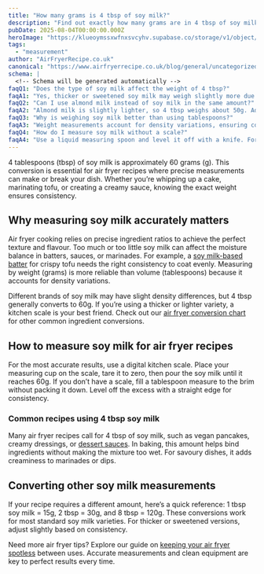 ```yaml
---
title: "How many grams is 4 tbsp of soy milk?"
description: "Find out exactly how many grams are in 4 tbsp of soy milk for perfect air fryer recipes every time."
pubDate: 2025-08-04T00:00:00.000Z
heroImage: "https://klueoymssxwfnxsvcyhv.supabase.co/storage/v1/object/public/Shmucket/how-many-grams-is-4-tbsp-soy-milk.webp"
tags:
  - "measurement"
author: "AirFryerRecipe.co.uk"
canonical: "https://www.airfryerrecipe.co.uk/blog/general/uncategorized/how-many-grams-is-4-tbsp-soy-milk"
schema: |
  <!-- Schema will be generated automatically -->
faqQ1: "Does the type of soy milk affect the weight of 4 tbsp?"
faqA1: "Yes, thicker or sweetened soy milk may weigh slightly more due to higher density. Unsweetened varieties typically measure 60g for 4 tbsp, but always check with a scale for precision."
faqQ2: "Can I use almond milk instead of soy milk in the same amount?"
faqA2: "Almond milk is slightly lighter, so 4 tbsp weighs about 50g. Adjust your recipe accordingly or check our conversion chart for exact measurements."
faqQ3: "Why is weighing soy milk better than using tablespoons?"
faqA3: "Weight measurements account for density variations, ensuring consistency in recipes. Tablespoons can vary based on how you fill them, while grams provide exact amounts."
faqQ4: "How do I measure soy milk without a scale?"
faqA4: "Use a liquid measuring spoon and level it off with a knife. For 4 tbsp, fill four separate tablespoons to the brim without packing or heaping."
---
```

<p>4 tablespoons (tbsp) of soy milk is approximately 60 grams (g). This conversion is essential for air fryer recipes where precise measurements can make or break your dish. Whether you’re whipping up a cake, marinating tofu, or creating a creamy sauce, knowing the exact weight ensures consistency.</p>  

<h2>Why measuring soy milk accurately matters</h2>  
<p>Air fryer cooking relies on precise ingredient ratios to achieve the perfect texture and flavour. Too much or too little soy milk can affect the moisture balance in batters, sauces, or marinades. For example, a <a href=https://www.airfryerrecipe.co.uk/recipes>soy milk-based batter</a> for crispy tofu needs the right consistency to coat evenly. Measuring by weight (grams) is more reliable than volume (tablespoons) because it accounts for density variations.</p>  

<p>Different brands of soy milk may have slight density differences, but 4 tbsp generally converts to 60g. If you’re using a thicker or lighter variety, a kitchen scale is your best friend. Check out our <a href=https://www.airfryerrecipe.co.uk/air-fryer-conversion-chart>air fryer conversion chart</a> for other common ingredient conversions.</p>  

<h2>How to measure soy milk for air fryer recipes</h2>  
<p>For the most accurate results, use a digital kitchen scale. Place your measuring cup on the scale, tare it to zero, then pour the soy milk until it reaches 60g. If you don’t have a scale, fill a tablespoon measure to the brim without packing it down. Level off the excess with a straight edge for consistency.</p>  

<h3>Common recipes using 4 tbsp soy milk</h3>  
<p>Many air fryer recipes call for 4 tbsp of soy milk, such as vegan pancakes, creamy dressings, or <a href=https://www.airfryerrecipe.co.uk/recipe-category/dessert>dessert sauces</a>. In baking, this amount helps bind ingredients without making the mixture too wet. For savoury dishes, it adds creaminess to marinades or dips.</p>  

<h2>Converting other soy milk measurements</h2>  
<p>If your recipe requires a different amount, here’s a quick reference: 1 tbsp soy milk = 15g, 2 tbsp = 30g, and 8 tbsp = 120g. These conversions work for most standard soy milk varieties. For thicker or sweetened versions, adjust slightly based on consistency.</p>  

<p>Need more air fryer tips? Explore our guide on <a href=https://www.airfryerrecipe.co.uk/air-fryer-cleaner>keeping your air fryer spotless</a> between uses. Accurate measurements and clean equipment are key to perfect results every time.</p>
